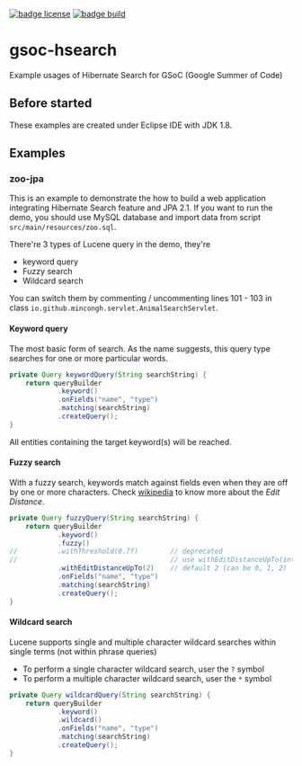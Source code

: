 [![badge license][badge-license]][home]
[![badge build][badge-build]][home]

# gsoc-hsearch
Example usages of Hibernate Search for GSoC (Google Summer of Code)


## Before started

These examples are created under Eclipse IDE with JDK 1.8. 

## Examples

### zoo-jpa

This is an example to demonstrate the how to build a web application integrating
Hibernate Search feature and JPA 2.1. If you want to run the demo, you should 
use MySQL database and import data from script `src/main/resources/zoo.sql`.

There're 3 types of Lucene query in the demo, they're

* keyword query
* Fuzzy search
* Wildcard search 

You can switch them by commenting / uncommenting lines 101 - 103 in class
`io.github.mincongh.servlet.AnimalSearchServlet`.

#### Keyword query

The most basic form of search. As the name suggests, this query type searches 
for one or more particular words.

```java
private Query keywordQuery(String searchString) {
    return queryBuilder
            .keyword()
            .onFields("name", "type")
            .matching(searchString)
            .createQuery();
}
```

All entities containing the target keyword(s) will be reached.

#### Fuzzy search

With a fuzzy search, keywords match against fields even when they are off by 
one or more characters. Check [wikipedia][wiki-ed] to know more about the 
_Edit Distance_.

```java
private Query fuzzyQuery(String searchString) {
    return queryBuilder
            .keyword()
            .fuzzy()
//          .withThreshold(0.7f)        // deprecated
//                                      // use withEditDistanceUpTo(int)
            .withEditDistanceUpTo(2)    // default 2 (can be 0, 1, 2)
            .onFields("name", "type")
            .matching(searchString)
            .createQuery();
}
```

#### Wildcard search

Lucene supports single and multiple character wildcard searches within single 
terms (not within phrase queries)

* To perform a single character wildcard search, user the `?` symbol
* To perform a multiple character wildcard search, user the `*` symbol

```java
private Query wildcardQuery(String searchString) {
    return queryBuilder
            .keyword()
            .wildcard()
            .onFields("name", "type")
            .matching(searchString)
            .createQuery();
}
```

[wiki-ed]: https://en.wikipedia.org/wiki/Edit_distance
[badge-build]: https://img.shields.io/badge/build-passing-brightgreen.svg
[badge-license]: https://img.shields.io/badge/license-Apache2.0-brightgreen.svg
[home]: https://github.com/mincong-h/gsoc-hsearch